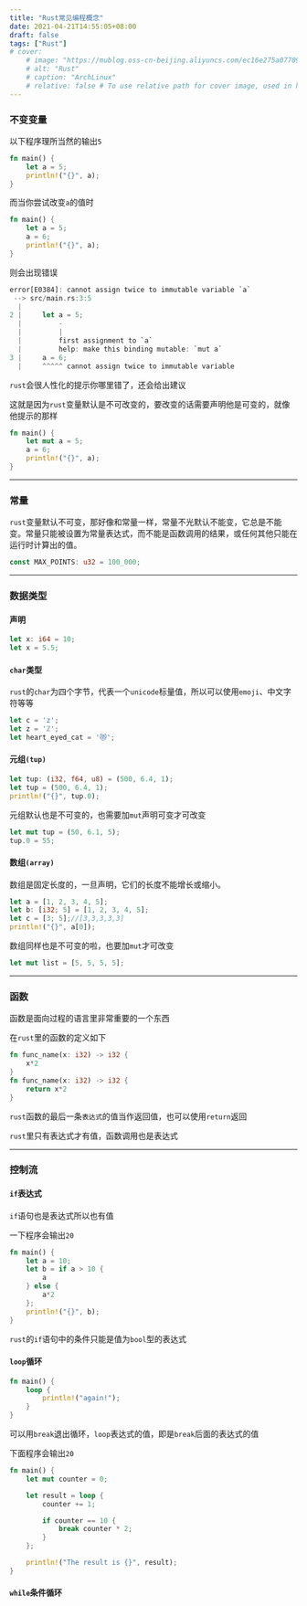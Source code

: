 ```yaml
---
title: "Rust常见编程概念"
date: 2021-04-21T14:55:05+08:00
draft: false
tags: ["Rust"]
# cover:
    # image: "https://mublog.oss-cn-beijing.aliyuncs.com/ec16e275a07709bf0043bda9608de846.jpeg"
    # alt: "Rust"
    # caption: "ArchLinux"
    # relative: false # To use relative path for cover image, used in hugo Page-bundle
---
```


### 不变变量

以下程序理所当然的输出`5`

```rust
fn main() {
    let a = 5;
    println!("{}", a);
}
```

而当你尝试改变`a`的值时

```rust
fn main() {
    let a = 5;
    a = 6;
    println!("{}", a);
}
```

则会出现错误

```rust
error[E0384]: cannot assign twice to immutable variable `a`
 --> src/main.rs:3:5
  |
2 |     let a = 5;
  |         -
  |         |
  |         first assignment to `a`
  |         help: make this binding mutable: `mut a`
3 |     a = 6;
  |     ^^^^^ cannot assign twice to immutable variable
```

`rust`会很人性化的提示你哪里错了，还会给出建议

这就是因为`rust`变量默认是不可改变的，要改变的话需要声明他是可变的，就像他提示的那样

```rust
fn main() {
    let mut a = 5;
    a = 6;
    println!("{}", a);
}
```

------

### 常量

`rust`变量默认不可变，那好像和常量一样，常量不光默认不能变，它总是不能变。常量只能被设置为常量表达式，而不能是函数调用的结果，或任何其他只能在运行时计算出的值。

```rust
const MAX_POINTS: u32 = 100_000;
```

------

### 数据类型

#### 声明

```rust
let x: i64 = 10;
let x = 5.5;
```

#### `char`类型

`rust`的`char`为四个字节，代表一个`unicode`标量值，所以可以使用`emoji`、中文字符等等

```rust
let c = 'z';
let z = 'ℤ';
let heart_eyed_cat = '😻';
```

#### 元组`(tup)`

```rust
let tup: (i32, f64, u8) = (500, 6.4, 1);
let tup = (500, 6.4, 1);
println!("{}", tup.0);
```

元组默认也是不可变的，也需要加`mut`声明可变才可改变

```rust
let mut tup = (50, 6.1, 5);
tup.0 = 55;
```

#### 数组`(array)`

数组是固定长度的，一旦声明，它们的长度不能增长或缩小。

```rust
let a = [1, 2, 3, 4, 5];
let b: [i32; 5] = [1, 2, 3, 4, 5];
let c = [3; 5];//[3,3,3,3,3]
println!("{}", a[0]);
```

数组同样也是不可变的啦，也要加`mut`才可改变

```rust
let mut list = [5, 5, 5, 5];
```

------

### 函数

函数是面向过程的语言里非常重要的一个东西

在`rust`里的函数的定义如下

```rust
fn func_name(x: i32) -> i32 {
	x*2
}
fn func_name(x: i32) -> i32 {
	return x*2
}
```

`rust`函数的最后一条`表达式`的值当作返回值，也可以使用`return`返回

`rust`里只有表达式才有值，函数调用也是表达式

------

### 控制流

#### `if`表达式

`if`语句也是表达式所以也有值

一下程序会输出`20`

```rust
fn main() {
    let a = 10;
    let b = if a > 10 {
        a
    } else {
        a*2
    };
    println!("{}", b);
}
```

`rust`的`if`语句中的条件只能是值为`bool`型的表达式

#### `loop`循环

```rust
fn main() {
    loop {
        println!("again!");
    }
}
```

可以用`break`退出循环，`loop`表达式的值，即是`break`后面的表达式的值

下面程序会输出`20`

```rust
fn main() {
    let mut counter = 0;

    let result = loop {
        counter += 1;

        if counter == 10 {
            break counter * 2;
        }
    };

    println!("The result is {}", result);
}
```

#### `while`条件循环

